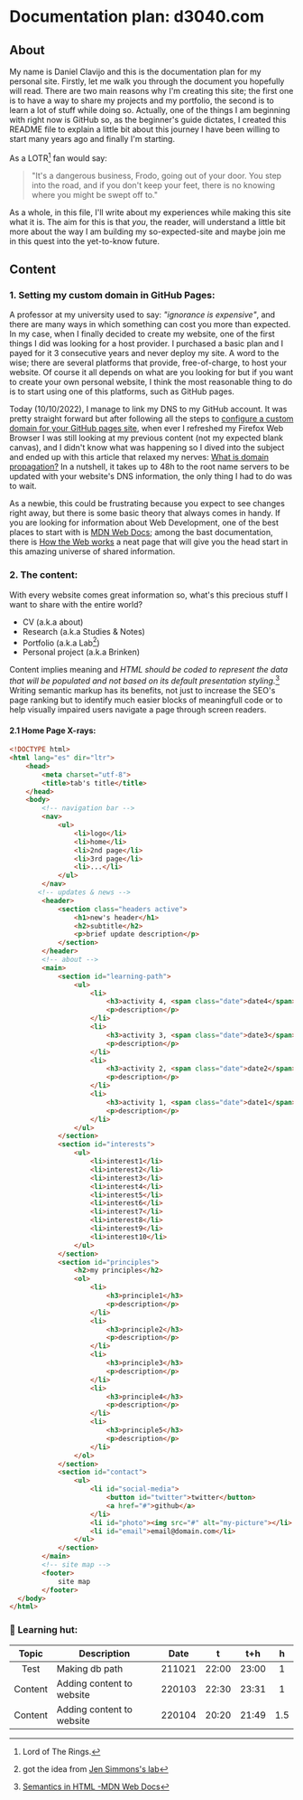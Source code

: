 # Documentation plan: d3040.com

## About

My name is Daniel Clavijo and this is the documentation plan for my personal site. Firstly, let me walk you through the document you hopefully will read. There are two main reasons why I'm creating this site; the first one is to have a way to share my projects and my portfolio, the second is to learn a lot of stuff while doing so. Actually, one of the things I am beginning with right now is GitHub so, as the beginner's guide dictates, I created this README file to explain a little bit about this journey I have been willing to start many years ago and finally I'm starting.

As a LOTR[^1] fan would say:

> "It's a dangerous business, Frodo, going out of your door. You step into the road, and if you don't keep your feet, there is no knowing where you might be swept off to."

As a whole, in this file, I'll write about my experiences while making this site what it is. The aim for this is that _you_, the reader, will understand a little bit more about the way I am building my so-expected-site and maybe join me in this quest into the yet-to-know future.

## Content

### 1. Setting my custom domain in GitHub Pages:

A professor at my university used to say: *"ignorance is expensive"*, and there are many ways in which something can cost you more than expected. In my case, when I finally decided to create my website, one of the first things I did was looking for a host provider. I purchased a basic plan and I payed for it 3 consecutive years and never deploy my site. A word to the wise; there are several platforms that provide, free-of-charge, to host your website. Of course it all depends on what are you looking for but if you want to create your own personal website, I think the most reasonable thing to do is to start using one of this platforms, such as GitHub pages.

Today (10/10/2022), I manage to link my DNS to my GitHub account. It was pretty straight forward but after following all the steps to [configure a custom domain for your GitHub pages site](https://docs.github.com/en/pages/configuring-a-custom-domain-for-your-github-pages-site), when ever I refreshed my Firefox Web Browser I was still looking at my previous content (not my expected blank canvas), and I didn't know what was happening so I dived into the subject and ended up with this article that relaxed my nerves: [What is domain propagation?](https://whyandhowto.com/thecnical/what-is-domain-propagation) In a nutshell, it takes up to 48h to the root name servers to be updated with your website's DNS information, the only thing I had to do was to wait.

As a newbie, this could be frustrating because you expect to see changes right away, but there is some basic theory that always comes in handy. If you are looking for information about Web Development, one of the best places to start with is [MDN Web Docs](https://developer.mozilla.org/); among the bast documentation, there is [How the Web works](https://developer.mozilla.org/en-US/docs/Learn/Getting_started_with_the_web/How_the_Web_works) a neat page that will give you the head start in this amazing universe of shared information.

### 2. The content:

With every website comes great information so, what's this precious stuff I want to share with the entire world?

- CV (a.k.a about)
- Research (a.k.a Studies & Notes)
- Portfolio (a.k.a Lab[^2])
- Personal project (a.k.a Brinken)

Content implies meaning and _HTML should be coded to represent the data that will be populated and not based on its default presentation styling._[^3] Writing semantic markup has its benefits, not just to increase the SEO's page ranking but to identify much easier blocks of meaningfull code or to help visually impaired users navigate a page through screen readers.

#### 2.1 Home Page X-rays:

```html
<!DOCTYPE html>
<html lang="es" dir="ltr">
    <head>
        <meta charset="utf-8">
        <title>tab's title</title>
    </head>
    <body>
        <!-- navigation bar -->
        <nav>
            <ul>
                <li>logo</li>
                <li>home</li>
                <li>2nd page</li>
                <li>3rd page</li>
                <li>...</li>
            </ul>
        </nav>
       <!-- updates & news -->
        <header>
            <section class="headers active">
                <h1>new's header</h1>
                <h2>subtitle</h2>
                <p>brief update description</p>
            </section>
        </header>
        <!-- about -->
        <main>
            <section id="learning-path">
                <ul>
                    <li>
                        <h3>activity 4, <span class="date">date4</span></h3>
                        <p>description</p>
                    </li>
                    <li>
                        <h3>activity 3, <span class="date">date3</span></h3>
                        <p>description</p>
                    </li>
                    <li>
                        <h3>activity 2, <span class="date">date2</span></h3>
                        <p>description</p>
                    </li>
                    <li>
                        <h3>activity 1, <span class="date">date1</span></h3>
                        <p>description</p>
                    </li>
                </ul>
            </section>
            <section id="interests">
                <ul>
                    <li>interest1</li>
                    <li>interest2</li>
                    <li>interest3</li>
                    <li>interest4</li>
                    <li>interest5</li>
                    <li>interest6</li>
                    <li>interest7</li>
                    <li>interest8</li>
                    <li>interest9</li>
                    <li>interest10</li>
                </ul>
            </section>
            <section id="principles">
                <h2>my principles</h2>
                <ol>
                    <li>
                        <h3>principle1</h3>
                        <p>description</p>
                    </li>
                    <li>
                        <h3>principle2</h3>
                        <p>description</p>
                    </li>
                    <li>
                        <h3>principle3</h3>
                        <p>description</p>
                    </li>
                    <li>
                        <h3>principle4</h3>
                        <p>description</p>
                    </li>
                    <li>
                        <h3>principle5</h3>
                        <p>description</p>
                    </li>
                </ol>
            </section>
            <section id="contact">
                <ul>
                    <li id="social-media">
                        <button id="twitter">twitter</button>
                        <a href="#">github</a>
                    </li>
                    <li id="photo"><img src="#" alt="my-picture"></li>
                    <li id="email">email@domain.com</li>
                </ul>
            </section>
        </main>
        <!-- site map -->
        <footer>
            site map
        </footer>
  </body>
</html>
```

### :beaver: Learning hut:

| Topic |          Description          | Date |  t  | t+h | h |
|:-----:|-------------------------------|:----:|:---:|:---:|:-:|
|Test   |Making db path                 |211021|22:00|23:00|1  |
|Content|Adding content to website 		|220103|22:30|23:31|1  |
|Content|Adding content to website 		|220104|20:20|21:49|1.5|	


[^1]: Lord of The Rings.
[^2]: got the idea from [Jen Simmons's lab](https://labs.jensimmons.com)
[^3]: [Semantics in HTML -MDN Web Docs](https://developer.mozilla.org/en-US/docs/Glossary/Semantics#semantics_in_html)

